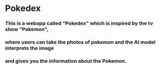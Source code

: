 # Pokedex

### This is a webapp called "Pokedex" which is inspired by the tv show "Pokemon",
### where users can take the photos of pokemon and the AI model interprets the image
### and gives you the information about the Pokemon.
